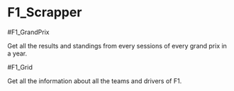 # F1_Scrapper

#F1_GrandPrix

Get all the results and standings from every sessions of every grand prix in a year.

#F1_Grid

Get all the information about all the teams and drivers of F1.
